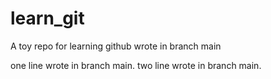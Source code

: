 # learn_git
A toy repo for learning github
wrote in branch main

one line wrote in branch main.
two line wrote in branch main.
